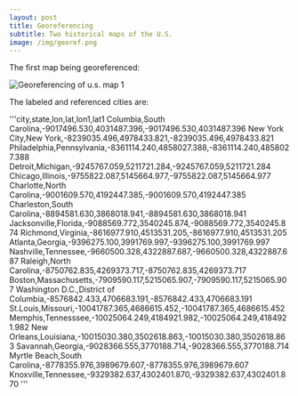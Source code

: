 ```yaml
---
layout: post
title: Georeferencing 
subtitle: Two historical maps of the U.S.
image: /img/georef.png
---
```


The first map being georeferenced:

![Georeferencing of u.s. map 1](\cleeb94.github.io\img\map_us1.png "U.S. map 1")

The labeled and referenced cities are:

'''city,state,lon,lat,lon1,lat1
Columbia,South Carolina,-9017496.530,4031487.396,-9017496.530,4031487.396
New York City,New York,-8239035.496,4978433.821,-8239035.496,4978433.821
Philadelphia,Pennsylvania,-8361114.240,4858027.388,-8361114.240,4858027.388
Detroit,Michigan,-9245767.059,5211721.284,-9245767.059,5211721.284
Chicago,Illinois,-9755822.087,5145664.977,-9755822.087,5145664.977
Charlotte,North Carolina,-9001609.570,4192447.385,-9001609.570,4192447.385
Charleston,South Carolina,-8894581.630,3868018.941,-8894581.630,3868018.941
Jacksonville,Florida,-9088569.772,3540245.874,-9088569.772,3540245.874
Richmond,Virginia,-8616977.910,4513531.205,-8616977.910,4513531.205
Atlanta,Georgia,-9396275.100,3991769.997,-9396275.100,3991769.997
Nashville,Tennessee,-9660500.328,4322887.687,-9660500.328,4322887.687
Raleigh,North Carolina,-8750762.835,4269373.717,-8750762.835,4269373.717
Boston,Massachusetts,-7909590.117,5215065.907,-7909590.117,5215065.907
Washington D.C.,District of Columbia,-8576842.433,4706683.191,-8576842.433,4706683.191
St.Louis,Missouri,-10041787.365,4686615.452,-10041787.365,4686615.452
Memphis,Tennesssee,-10025064.249,4184921.982,-10025064.249,4184921.982
New Orleans,Louisiana,-10015030.380,3502618.863,-10015030.380,3502618.863
Savannah,Georgia,-9028366.555,3770188.714,-9028366.555,3770188.714
Myrtle Beach,South Carolina,-8778355.976,3989679.607,-8778355.976,3989679.607
Knoxville,Tennessee,-9329382.637,4302401.870,-9329382.637,4302401.870
'''